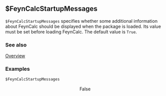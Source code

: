 ## $FeynCalcStartupMessages

`$FeynCalcStartupMessages` specifies whether some additional information about FeynCalc should be displayed when the package is loaded. Its value must be set before loading FeynCalc. The default value is `True`.

### See also

[Overview](Extra/FeynCalc.md)

### Examples

```mathematica
$FeynCalcStartupMessages
```

$$\text{False}$$